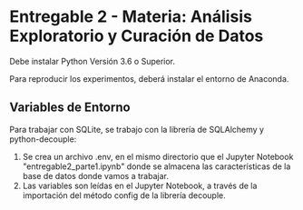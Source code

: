 # Entregable 2 - Materia: Análisis Exploratorio y Curación de Datos

Debe instalar Python Versión 3.6 o Superior.

Para reproducir los experimentos, deberá instalar el entorno de Anaconda.

## Variables de Entorno

Para trabajar con SQLite, se trabajo con la librería de SQLAlchemy y python-decouple:

  1. Se crea un archivo .env, en el mismo directorio que el Jupyter Notebook "entregable2_parte1.ipynb" donde se almacena las características de la base de datos donde vamos a trabajar.
  2. Las variables son leídas en el Jupyter Notebook, a través de la importación del método config de la librería decouple.